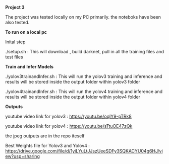 **Project 3**

The project was tested locally on my PC primarily.
the noteboks have been also tested.



**To run on a local pc**

Inital step

./setup.sh      : This will download , build darknet, pull in all the training files and test files



**Train and Infer Models**

./yolov3trainandInfer.sh  : This will run the yolov3 training and inference and results will be stored inside the output folder within yolov3 folder

./yolov4trainandInfer.sh  : This will run the yolov4 training and inference and results will be stored inside the output folder within yolov4 folder




**Outputs**

youtube video link for yolov3 :  https://youtu.be/oqlY9-pTRk8 

youtube video link for yolov4 :   https://youtu.be/sTtuOE47zQk 

the jpeg outputs are in the repo iteself

Best Weights file for Yolov3 and Yolov4 : https://drive.google.com/file/d/1yiLYuLtJJszUeeSDFy3SQKACYU04g6HJ/view?usp=sharing

